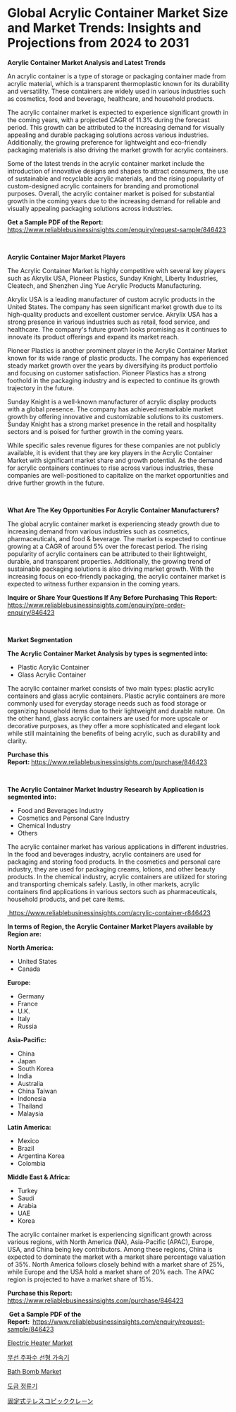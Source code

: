 <p><h1>Global Acrylic Container Market Size and Market Trends: Insights and Projections from 2024 to 2031</h1></p><p><strong>Acrylic Container Market Analysis and Latest Trends</strong></p>
<p><p>An acrylic container is a type of storage or packaging container made from acrylic material, which is a transparent thermoplastic known for its durability and versatility. These containers are widely used in various industries such as cosmetics, food and beverage, healthcare, and household products.</p><p>The acrylic container market is expected to experience significant growth in the coming years, with a projected CAGR of 11.3% during the forecast period. This growth can be attributed to the increasing demand for visually appealing and durable packaging solutions across various industries. Additionally, the growing preference for lightweight and eco-friendly packaging materials is also driving the market growth for acrylic containers.</p><p>Some of the latest trends in the acrylic container market include the introduction of innovative designs and shapes to attract consumers, the use of sustainable and recyclable acrylic materials, and the rising popularity of custom-designed acrylic containers for branding and promotional purposes. Overall, the acrylic container market is poised for substantial growth in the coming years due to the increasing demand for reliable and visually appealing packaging solutions across industries.</p></p>
<p><strong>Get a Sample PDF of the Report:&nbsp;</strong> <a href="https://www.reliablebusinessinsights.com/enquiry/request-sample/846423">https://www.reliablebusinessinsights.com/enquiry/request-sample/846423</a></p>
<p>&nbsp;</p>
<p><strong>Acrylic Container Major Market Players</strong></p>
<p><p>The Acrylic Container Market is highly competitive with several key players such as Akrylix USA, Pioneer Plastics, Sunday Knight, Liberty Industries, Cleatech, and Shenzhen Jing Yue Acrylic Products Manufacturing. </p><p>Akrylix USA is a leading manufacturer of custom acrylic products in the United States. The company has seen significant market growth due to its high-quality products and excellent customer service. Akrylix USA has a strong presence in various industries such as retail, food service, and healthcare. The company's future growth looks promising as it continues to innovate its product offerings and expand its market reach.</p><p>Pioneer Plastics is another prominent player in the Acrylic Container Market known for its wide range of plastic products. The company has experienced steady market growth over the years by diversifying its product portfolio and focusing on customer satisfaction. Pioneer Plastics has a strong foothold in the packaging industry and is expected to continue its growth trajectory in the future.</p><p>Sunday Knight is a well-known manufacturer of acrylic display products with a global presence. The company has achieved remarkable market growth by offering innovative and customizable solutions to its customers. Sunday Knight has a strong market presence in the retail and hospitality sectors and is poised for further growth in the coming years.</p><p>While specific sales revenue figures for these companies are not publicly available, it is evident that they are key players in the Acrylic Container Market with significant market share and growth potential. As the demand for acrylic containers continues to rise across various industries, these companies are well-positioned to capitalize on the market opportunities and drive further growth in the future.</p></p>
<p>&nbsp;</p>
<p><strong>What Are The Key Opportunities For Acrylic Container Manufacturers?</strong></p>
<p><p>The global acrylic container market is experiencing steady growth due to increasing demand from various industries such as cosmetics, pharmaceuticals, and food & beverage. The market is expected to continue growing at a CAGR of around 5% over the forecast period. The rising popularity of acrylic containers can be attributed to their lightweight, durable, and transparent properties. Additionally, the growing trend of sustainable packaging solutions is also driving market growth. With the increasing focus on eco-friendly packaging, the acrylic container market is expected to witness further expansion in the coming years.</p></p>
<p><strong>Inquire or Share Your Questions If Any Before Purchasing This Report:</strong> <a href="https://www.reliablebusinessinsights.com/enquiry/pre-order-enquiry/846423">https://www.reliablebusinessinsights.com/enquiry/pre-order-enquiry/846423</a></p>
<p>&nbsp;</p>
<p><strong>Market Segmentation</strong></p>
<p><strong>The Acrylic Container Market Analysis by types is segmented into:</strong></p>
<p><ul><li>Plastic Acrylic Container</li><li>Glass Acrylic Container</li></ul></p>
<p><p>The acrylic container market consists of two main types: plastic acrylic containers and glass acrylic containers. Plastic acrylic containers are more commonly used for everyday storage needs such as food storage or organizing household items due to their lightweight and durable nature. On the other hand, glass acrylic containers are used for more upscale or decorative purposes, as they offer a more sophisticated and elegant look while still maintaining the benefits of being acrylic, such as durability and clarity.</p></p>
<p><strong>Purchase this Report:&nbsp;</strong><a href="https://www.reliablebusinessinsights.com/purchase/846423">https://www.reliablebusinessinsights.com/purchase/846423</a></p>
<p>&nbsp;</p>
<p><strong>The Acrylic Container Market Industry Research by Application is segmented into:</strong></p>
<p><ul><li>Food and Beverages Industry</li><li>Cosmetics and Personal Care Industry</li><li>Chemical Industry</li><li>Others</li></ul></p>
<p><p>The acrylic container market has various applications in different industries. In the food and beverages industry, acrylic containers are used for packaging and storing food products. In the cosmetics and personal care industry, they are used for packaging creams, lotions, and other beauty products. In the chemical industry, acrylic containers are utilized for storing and transporting chemicals safely. Lastly, in other markets, acrylic containers find applications in various sectors such as pharmaceuticals, household products, and pet care items.</p></p>
<p><a href="https://www.reliablebusinessinsights.com/acrylic-container-r846423">&nbsp;https://www.reliablebusinessinsights.com/acrylic-container-r846423</a></p>
<p><strong>In terms of Region, the Acrylic Container Market Players available by Region are:</strong></p>
<p>
    <p> <strong> North America: </strong>
        <ul>
            <li>United States</li>
            <li>Canada</li>
        </ul>
        </p> 
    <p> <strong> Europe: </strong>
        <ul>
            <li>Germany</li>
            <li>France</li>
            <li>U.K.</li>
            <li>Italy</li>
            <li>Russia</li>
        </ul>
        </p> 
    <p> <strong> Asia-Pacific: </strong>
        <ul>
            <li>China</li>
            <li>Japan</li>
            <li>South Korea</li>
            <li>India</li>
            <li>Australia</li>
            <li>China Taiwan</li>
            <li>Indonesia</li>
            <li>Thailand</li>
            <li>Malaysia</li>
        </ul>
        </p> 
    <p> <strong> Latin America: </strong>
        <ul>
            <li>Mexico</li>
            <li>Brazil</li>
            <li>Argentina Korea</li>
            <li>Colombia</li>
        </ul>
        </p> 
    <p> <strong> Middle East & Africa: </strong>
        <ul>
            <li>Turkey</li>
            <li>Saudi</li>
            <li>Arabia</li>
            <li>UAE</li>
            <li>Korea</li>
        </ul>
    </p>
    </p>
<p><p>The acrylic container market is experiencing significant growth across various regions, with North America (NA), Asia-Pacific (APAC), Europe, USA, and China being key contributors. Among these regions, China is expected to dominate the market with a market share percentage valuation of 35%. North America follows closely behind with a market share of 25%, while Europe and the USA hold a market share of 20% each. The APAC region is projected to have a market share of 15%.</p></p>
<p><strong>Purchase this Report: </strong><a href="https://www.reliablebusinessinsights.com/purchase/846423">https://www.reliablebusinessinsights.com/purchase/846423</a></p>
<p>&nbsp;<strong>Get a Sample PDF of the Report:&nbsp;&nbsp;</strong><a href="https://www.reliablebusinessinsights.com/enquiry/request-sample/846423">https://www.reliablebusinessinsights.com/enquiry/request-sample/846423</a></p>
<p><strong></strong></p>
<p><p><a href="https://github.com/yoshih12/Market-Research-Report-List-3/blob/main/electric-heater-market.md">Electric Heater Market</a></p><p><a href="https://github.com/Tristiarton768456/Market-Research-Report-List-2/blob/main/5048302149959.md">무선 주파수 선형 가속기</a></p><p><a href="https://github.com/castoriffic/Market-Research-Report-List-5/blob/main/bath-bomb-market.md">Bath Bomb Market</a></p><p><a href="https://github.com/novabrown3/Market-Research-Report-List-1/blob/main/4444442149960.md">도금 정류기</a></p><p><a href="https://github.com/LenoraKris2023/Market-Research-Report-List-1/blob/main/8682753142143.md">固定式テレスコピッククレーン</a></p></p>